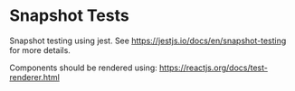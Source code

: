 # Snapshot Tests
Snapshot testing using jest. See https://jestjs.io/docs/en/snapshot-testing for more details.

Components should be rendered using: https://reactjs.org/docs/test-renderer.html